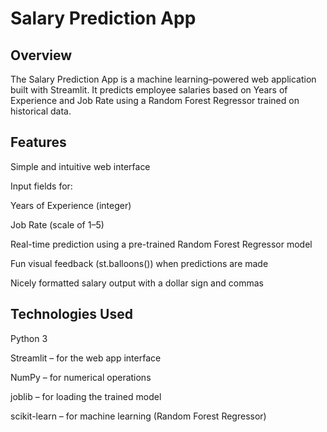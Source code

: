 # Salary Prediction App

## Overview

The Salary Prediction App is a machine learning–powered web application built with Streamlit.
It predicts employee salaries based on Years of Experience and Job Rate using a Random Forest Regressor trained on historical data.

## Features

Simple and intuitive web interface

Input fields for:

Years of Experience (integer)

Job Rate (scale of 1–5)

Real-time prediction using a pre-trained Random Forest Regressor model

Fun visual feedback (st.balloons()) when predictions are made

Nicely formatted salary output with a dollar sign and commas

## Technologies Used

Python 3

Streamlit – for the web app interface

NumPy – for numerical operations

joblib – for loading the trained model

scikit-learn – for machine learning (Random Forest Regressor)
